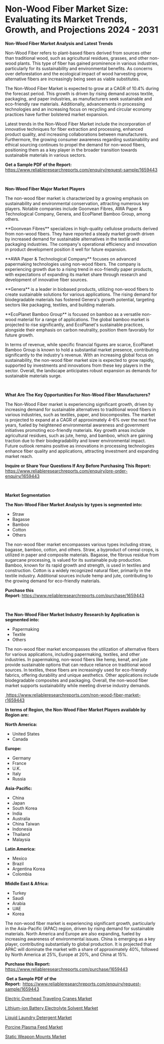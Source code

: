 <p><h1>Non-Wood Fiber Market Size: Evaluating its Market Trends, Growth, and Projections 2024 - 2031</h1></p><p><strong>Non-Wood Fiber Market Analysis and Latest Trends</strong></p>
<p><p>Non-Wood Fiber refers to plant-based fibers derived from sources other than traditional wood, such as agricultural residues, grasses, and other non-wood plants. This type of fiber has gained prominence in various industries, particularly for its sustainability and environmental benefits. As concerns over deforestation and the ecological impact of wood harvesting grow, alternative fibers are increasingly being seen as viable substitutes.</p><p>The Non-Wood Fiber Market is expected to grow at a CAGR of 10.4% during the forecast period. This growth is driven by rising demand across textile, packaging, and paper industries, as manufacturers seek sustainable and eco-friendly raw materials. Additionally, advancements in processing technologies and an increasing focus on recycling and circular economy practices have further bolstered market expansion.</p><p>Latest trends in the Non-Wood Fiber Market include the incorporation of innovative techniques for fiber extraction and processing, enhanced product quality, and increasing collaborations between manufacturers. Furthermore, the growing consumer awareness regarding sustainability and ethical sourcing continues to propel the demand for non-wood fibers, positioning them as a key player in the broader transition towards sustainable materials in various sectors.</p></p>
<p><strong>Get a Sample PDF of the Report:&nbsp;</strong> <a href="https://www.reliableresearchreports.com/enquiry/request-sample/1659443?utm_campaign=24&utm_medium=2&utm_source=Github&utm_content=ia&utm_term=28092024&utm_id=non-wood-fiber">https://www.reliableresearchreports.com/enquiry/request-sample/1659443</a></p>
<p>&nbsp;</p>
<p><strong>Non-Wood Fiber Major Market Players</strong></p>
<p><p>The non-wood fiber market is characterized by a growing emphasis on sustainability and environmental conservation, attracting numerous key players. Notable companies include Goonvean Fibres, AWA Paper & Technological Company, Genera, and EcoPlanet Bamboo Group, among others.</p><p>**Goonvean Fibres** specializes in high-quality cellulose products derived from non-wood fibers. They have reported a steady market growth driven by increased demand for sustainable alternatives in the textile and packaging industries. The company's operational efficiency and innovation in product development position it well for future expansion.</p><p>**AWA Paper & Technological Company** focuses on advanced papermaking technologies using non-wood fibers. The company is experiencing growth due to a rising trend in eco-friendly paper products, with expectations of expanding its market share through research and development of innovative fiber sources.</p><p>**Genera** is a leader in biobased products, utilizing non-wood fibers to create sustainable solutions for various applications. The rising demand for biodegradable materials has fostered Genera's growth potential, targeting sectors like packaging, textiles, and building materials.</p><p>**EcoPlanet Bamboo Group** is focused on bamboo as a versatile non-wood material for a range of applications. The global bamboo market is projected to rise significantly, and EcoPlanet's sustainable practices, alongside their emphasis on carbon neutrality, position them favorably for future growth.</p><p>In terms of revenue, while specific financial figures are scarce, EcoPlanet Bamboo Group is known to hold a substantial market presence, contributing significantly to the industry's revenue. With an increasing global focus on sustainability, the non-wood fiber market size is expected to grow rapidly, supported by investments and innovations from these key players in the sector. Overall, the landscape anticipates robust expansion as demands for sustainable materials surge.</p></p>
<p>&nbsp;</p>
<p><strong>What Are The Key Opportunities For Non-Wood Fiber Manufacturers?</strong></p>
<p><p>The Non-Wood Fiber market is experiencing significant growth, driven by increasing demand for sustainable alternatives to traditional wood fibers in various industries, such as textiles, paper, and biocomposites. The market is projected to expand at a CAGR of approximately 4-6% over the next five years, fueled by heightened environmental awareness and government initiatives promoting eco-friendly materials. Key growth areas include agricultural residues, such as jute, hemp, and bamboo, which are gaining traction due to their biodegradability and lower environmental impact. Future outlook remains positive as innovations in processing technologies enhance fiber quality and applications, attracting investment and expanding market reach.</p></p>
<p><strong>Inquire or Share Your Questions If Any Before Purchasing This Report:</strong> <a href="https://www.reliableresearchreports.com/enquiry/pre-order-enquiry/1659443?utm_campaign=24&utm_medium=2&utm_source=Github&utm_content=ia&utm_term=28092024&utm_id=non-wood-fiber">https://www.reliableresearchreports.com/enquiry/pre-order-enquiry/1659443</a></p>
<p>&nbsp;</p>
<p><strong>Market Segmentation</strong></p>
<p><strong>The Non-Wood Fiber Market Analysis by types is segmented into:</strong></p>
<p><ul><li>Straw</li><li>Bagasse</li><li>Bamboo</li><li>Cotton</li><li>Others</li></ul></p>
<p><p>The non-wood fiber market encompasses various types including straw, bagasse, bamboo, cotton, and others. Straw, a byproduct of cereal crops, is utilized in paper and composite materials. Bagasse, the fibrous residue from sugarcane processing, is valued for its sustainable pulp production. Bamboo, known for its rapid growth and strength, is used in textiles and construction. Cotton is a widely recognized natural fiber, primarily in the textile industry. Additional sources include hemp and jute, contributing to the growing demand for eco-friendly materials.</p></p>
<p><strong>Purchase this Report:&nbsp;</strong><a href="https://www.reliableresearchreports.com/purchase/1659443?utm_campaign=24&utm_medium=2&utm_source=Github&utm_content=ia&utm_term=28092024&utm_id=non-wood-fiber">https://www.reliableresearchreports.com/purchase/1659443</a></p>
<p>&nbsp;</p>
<p><strong>The Non-Wood Fiber Market Industry Research by Application is segmented into:</strong></p>
<p><ul><li>Papermaking</li><li>Textile</li><li>Others</li></ul></p>
<p><p>The non-wood fiber market encompasses the utilization of alternative fibers for various applications, including papermaking, textiles, and other industries. In papermaking, non-wood fibers like hemp, kenaf, and jute provide sustainable options that can reduce reliance on traditional wood sources. In textiles, these fibers are increasingly used for eco-friendly fabrics, offering durability and unique aesthetics. Other applications include biodegradable composites and packaging. Overall, the non-wood fiber market supports sustainability while meeting diverse industry demands.</p></p>
<p><a href="https://www.reliableresearchreports.com/non-wood-fiber-market-r1659443?utm_campaign=24&utm_medium=2&utm_source=Github&utm_content=ia&utm_term=28092024&utm_id=non-wood-fiber">&nbsp;https://www.reliableresearchreports.com/non-wood-fiber-market-r1659443</a></p>
<p><strong>In terms of Region, the Non-Wood Fiber Market Players available by Region are:</strong></p>
<p>
    <p> <strong> North America: </strong>
        <ul>
            <li>United States</li>
            <li>Canada</li>
        </ul>
        </p> 
    <p> <strong> Europe: </strong>
        <ul>
            <li>Germany</li>
            <li>France</li>
            <li>U.K.</li>
            <li>Italy</li>
            <li>Russia</li>
        </ul>
        </p> 
    <p> <strong> Asia-Pacific: </strong>
        <ul>
            <li>China</li>
            <li>Japan</li>
            <li>South Korea</li>
            <li>India</li>
            <li>Australia</li>
            <li>China Taiwan</li>
            <li>Indonesia</li>
            <li>Thailand</li>
            <li>Malaysia</li>
        </ul>
        </p> 
    <p> <strong> Latin America: </strong>
        <ul>
            <li>Mexico</li>
            <li>Brazil</li>
            <li>Argentina Korea</li>
            <li>Colombia</li>
        </ul>
        </p> 
    <p> <strong> Middle East & Africa: </strong>
        <ul>
            <li>Turkey</li>
            <li>Saudi</li>
            <li>Arabia</li>
            <li>UAE</li>
            <li>Korea</li>
        </ul>
    </p>
    </p>
<p><p>The non-wood fiber market is experiencing significant growth, particularly in the Asia-Pacific (APAC) region, driven by rising demand for sustainable materials. North America and Europe are also expanding, fueled by increasing awareness of environmental issues. China is emerging as a key player, contributing substantially to global production. It is projected that APAC will dominate the market with a share of approximately 40%, followed by North America at 25%, Europe at 20%, and China at 15%.</p></p>
<p><strong>Purchase this Report: </strong><a href="https://www.reliableresearchreports.com/purchase/1659443?utm_campaign=24&utm_medium=2&utm_source=Github&utm_content=ia&utm_term=28092024&utm_id=non-wood-fiber">https://www.reliableresearchreports.com/purchase/1659443</a></p>
<p>&nbsp;<strong>Get a Sample PDF of the Report:&nbsp;&nbsp;</strong><a href="https://www.reliableresearchreports.com/enquiry/request-sample/1659443?utm_campaign=24&utm_medium=2&utm_source=Github&utm_content=ia&utm_term=28092024&utm_id=non-wood-fiber">https://www.reliableresearchreports.com/enquiry/request-sample/1659443</a></p>
<p><strong></strong></p>
<p><p><a href="https://issuu.com/reportprime-2/docs/electric-overhead-traveling-cranes-_3314a78074417c?utm_campaign=24&utm_medium=2&utm_source=Github&utm_content=ia&utm_term=28092024&utm_id=non-wood-fiber">Electric Overhead Traveling Cranes Market</a></p><p><a href="https://github.com/ShaheenRoz/Market-Research-Report-List-1/blob/main/lithium-ion-battery-electrolyte-solvent-market.md?utm_campaign=24&utm_medium=2&utm_source=Github&utm_content=ia&utm_term=28092024&utm_id=non-wood-fiber">Lithium-ion Battery Electrolyte Solvent Market</a></p><p><a href="https://www.linkedin.com/pulse/global-liquid-laundry-detergent-market-size-share-analysis--kzmxc?utm_campaign=24&utm_medium=2&utm_source=Github&utm_content=ia&utm_term=28092024&utm_id=non-wood-fiber">Liquid Laundry Detergent Market</a></p><p><a href="https://github.com/WILSONTANNISHA/Market-Research-Report-List-1/blob/main/porcine-plasma-feed-market.md?utm_campaign=24&utm_medium=2&utm_source=Github&utm_content=ia&utm_term=28092024&utm_id=non-wood-fiber">Porcine Plasma Feed Market</a></p><p><a href="https://issuu.com/reportprime-2/docs/static-weapon-mounts-market-size-20_2ab92c31d3a6aa?utm_campaign=24&utm_medium=2&utm_source=Github&utm_content=ia&utm_term=28092024&utm_id=non-wood-fiber">Static Weapon Mounts Market</a></p></p>